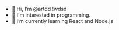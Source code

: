 - 👋 Hi, I’m @artdd !wdsd
- 👀 I'm interested in programming.
- 🌱 I’m currently learning React and Node.js

<!---
artdd/artdd is a ✨ special ✨ repository because its `README.md` (this file) appears on your GitHub profile.
You can click the Preview link to take a look at your changes.
--->
